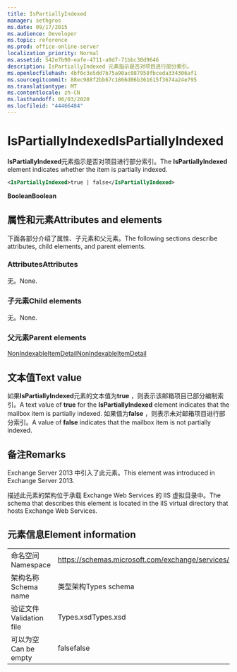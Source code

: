 ```yaml
---
title: IsPartiallyIndexed
manager: sethgros
ms.date: 09/17/2015
ms.audience: Developer
ms.topic: reference
ms.prod: office-online-server
localization_priority: Normal
ms.assetid: 542e7b90-eafe-4711-a9d7-71bbc30d9646
description: IsPartiallyIndexed 元素指示是否对项目进行部分索引。
ms.openlocfilehash: 4bf0c3e5dd7b75a90ac087958fbceda334306af1
ms.sourcegitcommit: 88ec988f2bb67c1866d06b361615f3674a24e795
ms.translationtype: MT
ms.contentlocale: zh-CN
ms.lasthandoff: 06/03/2020
ms.locfileid: "44466484"
---
```

# <a name="ispartiallyindexed"></a><span data-ttu-id="22f66-103">IsPartiallyIndexed</span><span class="sxs-lookup"><span data-stu-id="22f66-103">IsPartiallyIndexed</span></span>

<span data-ttu-id="22f66-104">**IsPartiallyIndexed**元素指示是否对项目进行部分索引。</span><span class="sxs-lookup"><span data-stu-id="22f66-104">The **IsPartiallyIndexed** element indicates whether the item is partially indexed.</span></span> 
  
```XML
<IsPartiallyIndexed>true | false</IsPartiallyIndexed>
```

 <span data-ttu-id="22f66-105">**Boolean**</span><span class="sxs-lookup"><span data-stu-id="22f66-105">**Boolean**</span></span>
## <a name="attributes-and-elements"></a><span data-ttu-id="22f66-106">属性和元素</span><span class="sxs-lookup"><span data-stu-id="22f66-106">Attributes and elements</span></span>

<span data-ttu-id="22f66-107">下面各部分介绍了属性、子元素和父元素。</span><span class="sxs-lookup"><span data-stu-id="22f66-107">The following sections describe attributes, child elements, and parent elements.</span></span>
  
### <a name="attributes"></a><span data-ttu-id="22f66-108">Attributes</span><span class="sxs-lookup"><span data-stu-id="22f66-108">Attributes</span></span>

<span data-ttu-id="22f66-109">无。</span><span class="sxs-lookup"><span data-stu-id="22f66-109">None.</span></span>
  
### <a name="child-elements"></a><span data-ttu-id="22f66-110">子元素</span><span class="sxs-lookup"><span data-stu-id="22f66-110">Child elements</span></span>

<span data-ttu-id="22f66-111">无。</span><span class="sxs-lookup"><span data-stu-id="22f66-111">None.</span></span>
  
### <a name="parent-elements"></a><span data-ttu-id="22f66-112">父元素</span><span class="sxs-lookup"><span data-stu-id="22f66-112">Parent elements</span></span>

[<span data-ttu-id="22f66-113">NonIndexableItemDetail</span><span class="sxs-lookup"><span data-stu-id="22f66-113">NonIndexableItemDetail</span></span>](nonindexableitemdetail.md)
  
## <a name="text-value"></a><span data-ttu-id="22f66-114">文本值</span><span class="sxs-lookup"><span data-stu-id="22f66-114">Text value</span></span>

<span data-ttu-id="22f66-115">如果**IsPartiallyIndexed**元素的文本值为**true** ，则表示该邮箱项目已部分编制索引。</span><span class="sxs-lookup"><span data-stu-id="22f66-115">A text value of **true** for the **IsPartiallyIndexed** element indicates that the mailbox item is partially indexed.</span></span> <span data-ttu-id="22f66-116">如果值为**false** ，则表示未对邮箱项目进行部分索引。</span><span class="sxs-lookup"><span data-stu-id="22f66-116">A value of **false** indicates that the mailbox item is not partially indexed.</span></span> 
  
## <a name="remarks"></a><span data-ttu-id="22f66-117">备注</span><span class="sxs-lookup"><span data-stu-id="22f66-117">Remarks</span></span>

<span data-ttu-id="22f66-118">Exchange Server 2013 中引入了此元素。</span><span class="sxs-lookup"><span data-stu-id="22f66-118">This element was introduced in Exchange Server 2013.</span></span>
  
<span data-ttu-id="22f66-119">描述此元素的架构位于承载 Exchange Web Services 的 IIS 虚拟目录中。</span><span class="sxs-lookup"><span data-stu-id="22f66-119">The schema that describes this element is located in the IIS virtual directory that hosts Exchange Web Services.</span></span>
  
## <a name="element-information"></a><span data-ttu-id="22f66-120">元素信息</span><span class="sxs-lookup"><span data-stu-id="22f66-120">Element information</span></span>

|||
|:-----|:-----|
|<span data-ttu-id="22f66-121">命名空间</span><span class="sxs-lookup"><span data-stu-id="22f66-121">Namespace</span></span>  <br/> |https://schemas.microsoft.com/exchange/services/2006/types  <br/> |
|<span data-ttu-id="22f66-122">架构名称</span><span class="sxs-lookup"><span data-stu-id="22f66-122">Schema name</span></span>  <br/> |<span data-ttu-id="22f66-123">类型架构</span><span class="sxs-lookup"><span data-stu-id="22f66-123">Types schema</span></span>  <br/> |
|<span data-ttu-id="22f66-124">验证文件</span><span class="sxs-lookup"><span data-stu-id="22f66-124">Validation file</span></span>  <br/> |<span data-ttu-id="22f66-125">Types.xsd</span><span class="sxs-lookup"><span data-stu-id="22f66-125">Types.xsd</span></span>  <br/> |
|<span data-ttu-id="22f66-126">可以为空</span><span class="sxs-lookup"><span data-stu-id="22f66-126">Can be empty</span></span>  <br/> |<span data-ttu-id="22f66-127">false</span><span class="sxs-lookup"><span data-stu-id="22f66-127">false</span></span>  <br/> |
   

